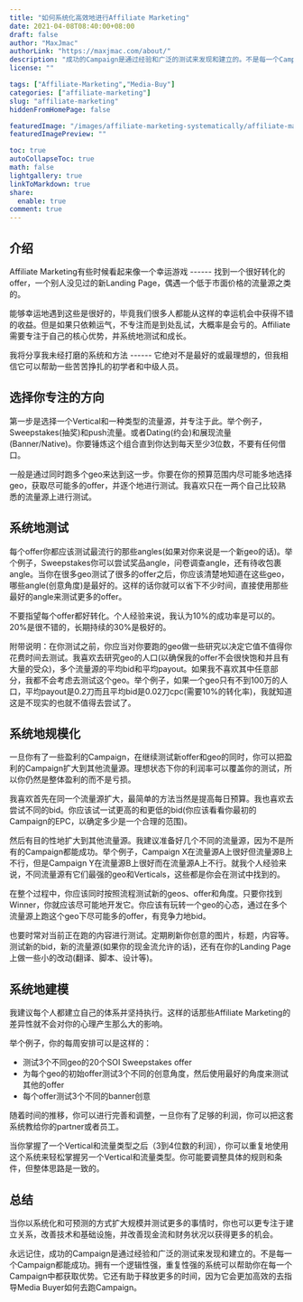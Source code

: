 ```yaml
---
title: "如何系统化高效地进行Affiliate Marketing"
date: 2021-04-08T08:40:00+08:00
draft: false
author: "MaxJmac"
authorLink: "https://maxjmac.com/about/"
description: "成功的Campaign是通过经验和广泛的测试来发现和建立的。不是每一个Campaign都能成功。那应该如何系统化高效地进行Affiliate Marketing？"
license: ""

tags: ["Affiliate-Marketing","Media-Buy"]
categories: ["affiliate-marketing"]
slug: "affiliate-marketing"
hiddenFromHomePage: false

featuredImage: "/images/affiliate-marketing-systematically/affiliate-marketing-systematically-hero.jpg"
featuredImagePreview: ""

toc: true
autoCollapseToc: true
math: false
lightgallery: true
linkToMarkdown: true
share:
  enable: true
comment: true
---
```


## 介绍

Affiliate Marketing有些时候看起来像一个幸运游戏 ------ 找到一个很好转化的offer，一个别人没见过的新Landing Page，偶遇一个低于市面价格的流量源之类的。

能够幸运地遇到这些是很好的，毕竟我们很多人都能从这样的幸运机会中获得不错的收益。但是如果只依赖运气，不专注而是到处乱试，大概率是会亏的。Affiliate需要专注于自己的核心优势，并系统地测试和成长。

我将分享我未经打磨的系统和方法 ------ 它绝对不是最好的或最理想的，但我相信它可以帮助一些苦苦挣扎的初学者和中级人员。

## 选择你专注的方向

第一步是选择一个Vertical和一种类型的流量源，并专注于此。举个例子，Sweepstakes(抽奖)和push流量。或者Dating(约会)和展现流量(Banner/Native)。你要锤炼这个组合直到你达到每天至少3位数，不要有任何借口。

一般是通过同时跑多个geo来达到这一步。你要在你的预算范围内尽可能多地选择geo，获取尽可能多的offer，并逐个地进行测试。我喜欢只在一两个自己比较熟悉的流量源上进行测试。

## 系统地测试

每个offer你都应该测试最流行的那些angles(如果对你来说是一个新geo的话)。举个例子，Sweepstakes你可以尝试奖品angle，问卷调查angle，还有待收包裹angle。当你在很多geo测试了很多的offer之后，你应该清楚地知道在这些geo，哪些angle(创意角度)是最好的。这样的话你就可以省下不少时间，直接使用那些最好的angle来测试更多的offer。

不要指望每个offer都好转化。个人经验来说，我认为10%的成功率是可以的。20%是很不错的，长期持续的30%是极好的。

附带说明：在你测试之前，你应当对你要跑的geo做一些研究以决定它值不值得你花费时间去测试。我喜欢去研究geo的人口(以确保我的offer不会很快饱和并且有大量的受众)，多个流量源的平均bid和平均payout。如果我不喜欢其中任意部分，我都不会考虑去测试这个geo。举个例子，如果一个geo只有不到100万的人口，平均payout是0.2刀而且平均bid是0.02刀cpc(需要10%的转化率)，我就知道这是不现实的也就不值得去尝试了。

## 系统地规模化

一旦你有了一些盈利的Campaign，在继续测试新offer和geo的同时，你可以把盈利的Campaign扩大到其他流量源。理想状态下你的利润率可以覆盖你的测试，所以你仍然是整体盈利的而不是亏损。

我喜欢首先在同一个流量源扩大，最简单的方法当然是提高每日预算。我也喜欢去尝试不同的bid。你应该试一试更高的和更低的bid(你应该看看你最初的Campaign的EPC，以确定多少是一个合理的范围)。

然后有目的性地扩大到其他流量源。我建议准备好几个不同的流量源，因为不是所有的Campaign都能成功。举个例子，Campaign X在流量源A上很好但流量源B上不行，但是Campaign Y在流量源B上很好而在流量源A上不行。就我个人经验来说，不同流量源有它们最强的geo和Verticals，这些都是你会在测试中找到的。

在整个过程中，你应该同时按照流程测试新的geos、offer和角度。只要你找到Winner，你就应该尽可能地开发它。你应该有玩转一个geo的心态，通过在多个流量源上跑这个geo下尽可能多的offer，有竞争力地bid。

也要时常对当前正在跑的内容进行测试。定期刷新你创意的图片，标题，内容等。测试新的bid，新的流量源(如果你的现金流允许的话)，还有在你的Landing Page上做一些小的改动(翻译、脚本、设计等)。

## 系统地建模

我建议每个人都建立自己的体系并坚持执行。这样的话那些Affiliate Marketing的差异性就不会对你的心理产生那么大的影响。

举个例子，你的每周安排可以是这样的：

- 测试3个不同geo的20个SOI Sweepstakes offer
- 为每个geo的初始offer测试3个不同的创意角度，然后使用最好的角度来测试其他的offer
- 每个offer测试3个不同的banner创意

随着时间的推移，你可以进行完善和调整，一旦你有了足够的利润，你可以把这套系统教给你的partner或者员工。

当你掌握了一个Vertical和流量类型之后（3到4位数的利润），你可以重复地使用这个系统来轻松掌握另一个Vertical和流量类型。你可能要调整具体的规则和条件，但整体思路是一致的。

## 总结

当你以系统化和可预测的方式扩大规模并测试更多的事情时，你也可以更专注于建立关系，改善技术和基础设施，并改善现金流和财务状况以获得更多的机会。

永远记住，成功的Campaign是通过经验和广泛的测试来发现和建立的。不是每一个Campaign都能成功。拥有一个逻辑性强，重复性强的系统可以帮助你在每一个Campaign中都获取优势。它还有助于释放更多的时间，因为它会更加高效的去指导Media Buyer如何去跑Campaign。
